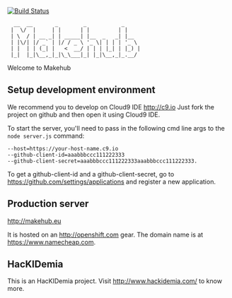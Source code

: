 [![Build Status](https://travis-ci.org/Asimov4/makehub.png?branch=master)](https://travis-ci.org/Asimov4/makehub)

```
  __  __       _        _           _
 |  \/  |     | |      | |         | |
 | \  / | __ _| | _____| |__  _   _| |__
 | |\/| |/ _` | |/ / _ \ '_ \| | | | '_ \
 | |  | | (_| |   <  __/ | | | |_| | |_) |
 |_|  |_|\__,_|_|\_\___|_| |_|\__,_|_.__/
```

Welcome to Makehub

## Setup development environment

We recommend you to develop on Cloud9 IDE http://c9.io
Just fork the project on github and then open it using Cloud9 IDE.

To start the server, you'll need to pass in the following cmd line args to the `node server.js` command:
```
--host=https://your-host-name.c9.io
--github-client-id=aaabbbccc111222333
--github-client-secret=aaabbbccc111222333aaabbbccc111222333.
```

To get a github-client-id and a github-client-secret, go to https://github.com/settings/applications and register a new application.

## Production server

http://makehub.eu

It is hosted on an http://openshift.com gear.
The domain name is at https://www.namecheap.com.

## HacKIDemia

This is an HacKIDemia project. Visit http://www.hackidemia.com/ to know more.
